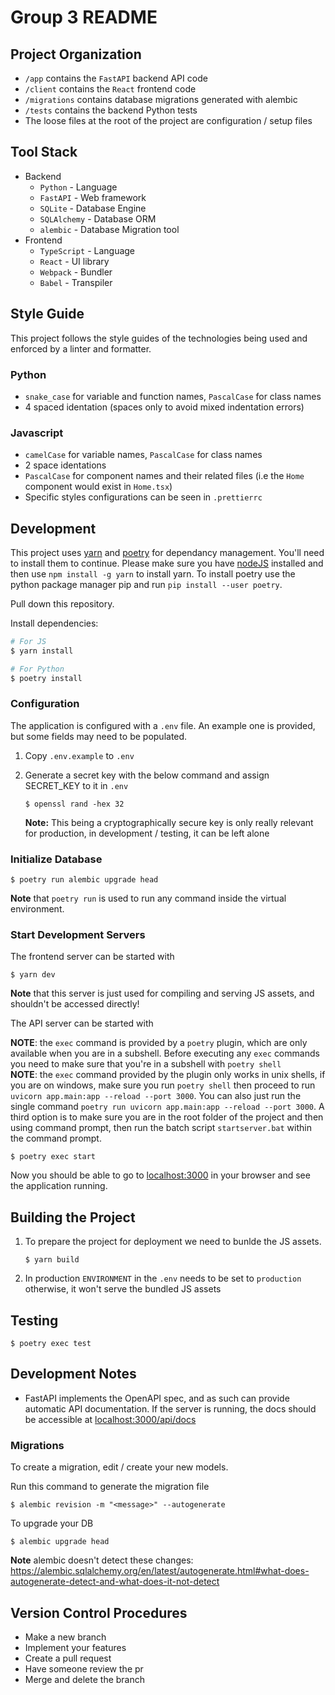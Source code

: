 # Group 3 README

## Project Organization
- `/app` contains the `FastAPI` backend API code
- `/client` contains the `React` frontend code
- `/migrations` contains database migrations generated with alembic
- `/tests` contains the backend Python tests
- The loose files at the root of the project are configuration / setup files

## Tool Stack
- Backend
  - `Python` - Language
  - `FastAPI` - Web framework
  - `SQLite` - Database Engine
  - `SQLAlchemy` - Database ORM
  - `alembic` - Database Migration tool
- Frontend
  - `TypeScript` - Language
  - `React` - UI library
  - `Webpack` - Bundler
  - `Babel` - Transpiler

## Style Guide
This project follows the style guides of the technologies being used and enforced by a linter and formatter.

### Python
- `snake_case` for variable and function names, `PascalCase` for class names
- 4 spaced identation (spaces only to avoid mixed indentation errors)

### Javascript
- `camelCase` for variable names, `PascalCase` for class names
- 2 space identations
- `PascalCase` for component names and their related files (i.e the `Home` component would exist in `Home.tsx`)
- Specific styles configurations can be seen in `.prettierrc`

## Development
This project uses [yarn](https://yarnpkg.com/) and [poetry](https://python-poetry.org/) for dependancy management. You'll need to install them to continue.
Please make sure you have [nodeJS](https://nodejs.org/en/) installed and then use `npm install -g yarn` to install yarn. To install poetry use the python package manager pip and run `pip install --user poetry`.

Pull down this repository.

Install dependencies:
```bash
# For JS
$ yarn install

# For Python
$ poetry install
```

### Configuration
The application is configured with a `.env` file. An example one is provided, but some fields may need to be populated.

1. Copy `.env.example` to `.env`

2. Generate a secret key with the below command and assign SECRET_KEY to it in `.env`
    ```
    $ openssl rand -hex 32
    ```
    **Note:** This being a cryptographically secure key is only really relevant for production, in development / testing, it can be left alone
### Initialize Database
```
$ poetry run alembic upgrade head
```
**Note** that `poetry run` is used to run any command inside the virtual environment.

### Start Development Servers
The frontend server can be started with
```
$ yarn dev
```
**Note** that this server is just used for compiling and serving JS assets, and shouldn't be accessed directly!

The API server can be started with

**NOTE**: the `exec` command is provided by a `poetry` plugin, which are only available when you are in a subshell. Before executing any `exec` commands you need to make sure that you're in a subshell with `poetry shell`  
**NOTE**: the `exec` command provided by the plugin only works in unix shells, if you are on windows, make sure you run `poetry shell` then proceed to run `uvicorn app.main:app --reload --port 3000`. You can also just run the single command `poetry run uvicorn app.main:app --reload --port 3000`. A third option is to make sure you are in the root folder of the project and then using command prompt, then run the batch script `startserver.bat` within the command prompt.
```
$ poetry exec start
```
Now you should be able to go to [localhost:3000](http://localhost:3000) in your browser and see the application running.

## Building the Project
1. To prepare the project for deployment we need to bunlde the JS assets.
    ```
    $ yarn build
    ```
2. In production `ENVIRONMENT` in the `.env` needs to be set to `production` otherwise, it won't serve the bundled JS assets

## Testing
```
$ poetry exec test
```

## Development Notes
- FastAPI implements the OpenAPI spec, and as such can provide automatic API documentation. If the server is running, the docs should be accessible at [localhost:3000/api/docs](http://localhost:3000/api/docs)

### Migrations
To create a migration, edit / create your new models.

Run this command to generate the migration file
```
$ alembic revision -m "<message>" --autogenerate
```
To upgrade your DB
```
$ alembic upgrade head
```
**Note** alembic doesn't detect these changes: https://alembic.sqlalchemy.org/en/latest/autogenerate.html#what-does-autogenerate-detect-and-what-does-it-not-detect

## Version Control Procedures
- Make a new branch
- Implement your features
- Create a pull request
- Have someone review the pr
- Merge and delete the branch

